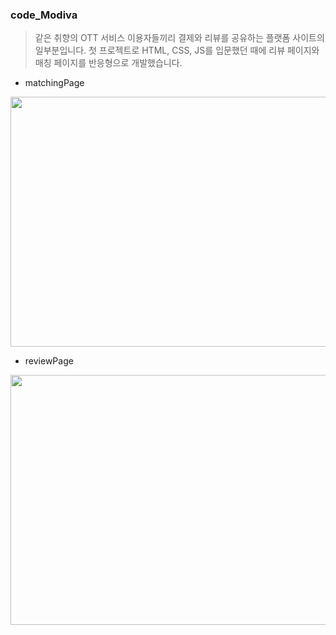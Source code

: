 ### code_Modiva

> 같은 취향의 OTT 서비스 이용자들끼리 결제와 리뷰를 공유하는 플랫폼 사이트의 일부분입니다.
> 첫 프로젝트로 HTML, CSS, JS를 입문했던 때에 리뷰 페이지와 매칭 페이지를 반응형으로 개발했습니다.

- matchingPage
<p align="center"><img src="https://user-images.githubusercontent.com/85089341/222609498-52775b4a-f8cd-4956-924d-02e39e69041f.png" width="800" height="400"></p>
  
- reviewPage
<img src="https://user-images.githubusercontent.com/85089341/222611585-c847684e-cd22-479a-9e80-dc29e57777ae.png" width="800" height="400">
